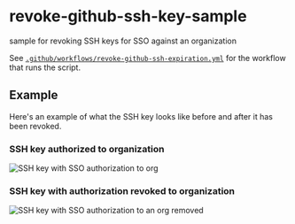 # revoke-github-ssh-key-sample

sample for revoking SSH keys for SSO against an organization

See [`.github/workflows/revoke-github-ssh-expiration.yml`](./.github/workflows/revoke-github-ssh-key-authorization.yml) for the workflow that runs the script.

## Example

Here's an example of what the SSH key looks like before and after it has been revoked.

### SSH key authorized to organization

![SSH key with SSO authorization to org](https://github.com/joshjohanning-org/revoke-github-ssh-key-sample/assets/19912012/893ec157-3792-47f6-9987-7bf11bc01dbb)

### SSH key with authorization revoked to organization

![SSH key with SSO authorization to an org removed](https://github.com/joshjohanning-org/revoke-github-ssh-key-sample/assets/19912012/36c585cd-2250-498b-8bac-552947e88acf)

